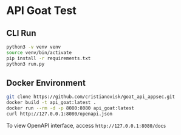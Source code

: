 # API Goat Test
## CLI Run
```sh
python3 -v venv venv
source venv/bin/activate
pip install -r requirements.txt
python3 run.py
```

## Docker Environment
```sh
git clone https://github.com/cristianovisk/goat_api_appsec.git
docker build -t api_goat:latest .
docker run --rm -d -p 8080:8080 api_goat:latest
curl http://127.0.0.1:8080/openapi.json
```

To view OpenAPI interface, access `http://127.0.0.1:8080/docs`